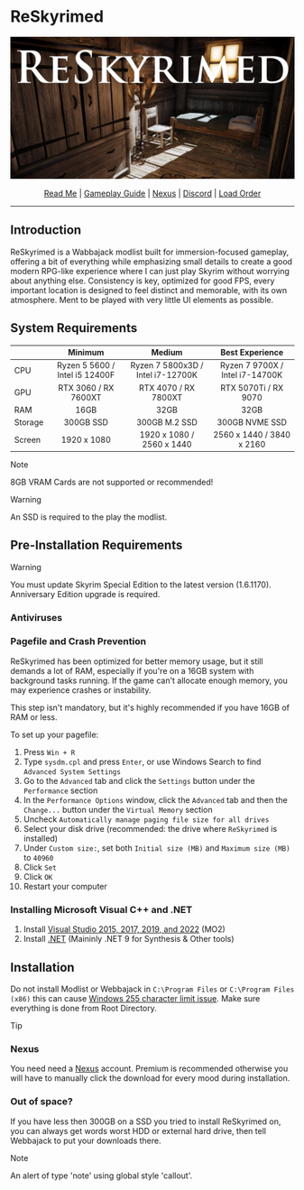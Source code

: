 # ReSkyrimed
![Banner](https://github.com/Abi822/ReSkyrimed/blob/main/Images/logo.png?raw=true)
<p align="center">
  <a href="README">Read Me</a> |
  <a href="GUIDE">Gameplay Guide</a> |
  <a href="https://next.nexusmods.com/profile/Yuuri0?pk_vid=f0541747e7efdde9175914584554c7c2" target="_blank">Nexus</a> |
  <a href="https://discord.gg/55kHAH7T6t" target="_blank">Discord</a> |
  <a href="https://loadorderlibrary.com/lists/" target="_blank">Load Order</a> 
</p>

---
## Introduction
ReSkyrimed is a Wabbajack modlist built for immersion-focused gameplay, offering a bit of everything while emphasizing small details to create a good modern RPG-like experience where I can just play Skyrim without worrying about anything else. Consistency is key, optimized for good FPS, every important location is designed to feel distinct and memorable, with its own atmosphere. Ment to be played with very little UI elements as possible.

## System Requirements
|  | Minimum | Medium | Best Experience
| :--- | :------: | :------: | :------: |
| CPU | Ryzen 5 5600 / Intel i5 12400F | Ryzen 7 5800x3D / Intel i7-12700K | Ryzen 7 9700X / Intel i7-14700K |
| GPU | RTX 3060 / RX 7600XT | RTX 4070 / RX 7800XT | RTX 5070Ti / RX 9070 |
| RAM | 16GB | 32GB | 32GB |
| Storage | 300GB SSD | 300GB M.2 SSD | 300GB NVME SSD  |
| Screen | 1920 x 1080 | 1920 x 1080 / 2560 x 1440 | 2560 x 1440 / 3840 x 2160 |

> [!NOTE]
> 8GB VRAM Cards are not supported or recommended!

> [!WARNING]
An SSD is required to the play the modlist.

## Pre-Installation Requirements
> [!WARNING]
> You must update Skyrim Special Edition to the latest version (1.6.1170). Anniversary Edition upgrade is required. 


### Antiviruses

### Pagefile and Crash Prevention
ReSkyrimed has been optimized for better memory usage, but it still demands a lot of RAM, especially if you're on a 16GB system with background tasks running. If the game can't allocate enough memory, you may experience crashes or instability.

This step isn't mandatory, but it's highly recommended if you have 16GB of RAM or less.

To set up your pagefile:
1. Press `Win + R`  
2. Type `sysdm.cpl` and press `Enter`, or use Windows Search to find `Advanced System Settings`  
3. Go to the `Advanced` tab and click the `Settings` button under the `Performance` section  
4. In the `Performance Options` window, click the `Advanced` tab and then the `Change...` button under the `Virtual Memory` section  
5. Uncheck `Automatically manage paging file size for all drives`  
6. Select your disk drive (recommended: the drive where `ReSkyrimed` is installed)  
7. Under `Custom size:`, set both `Initial size (MB)` and `Maximum size (MB)` to `40960`  
8. Click `Set`  
9. Click `OK`  
10. Restart your computer

### Installing Microsoft Visual C++ and .NET
 1. Install [Visual Studio 2015, 2017, 2019, and 2022](https://learn.microsoft.com/en-us/cpp/windows/latest-supported-vc-redist?view=msvc-170) (MO2)
 2. Install [.NET](https://dotnet.microsoft.com/en-us/download/dotnet) (Maininly .NET 9 for Synthesis & Other tools)

## Installation
Do not install Modlist or Webbajack in `C:\Program Files` or `C:\Program Files (x86)` this can cause [Windows 255 character limit issue](https://learn.microsoft.com/en-us/windows/win32/fileio/maximum-file-path-limitation?tabs=registry). Make sure everything is done from Root Directory.

> [!TIP]
> ### Nexus
> You need need a [Nexus](https://www.nexusmods.com) account. Premium is recommended otherwise you will have to manually click the download for every mood during installation.
> ### Out of space?
> If you have less then 300GB on a SSD you tried to install ReSkyrimed on, you can always get words worst HDD or external hard drive, then tell Webbajack to put your downloads there.

> [!NOTE]
> An alert of type 'note' using global style 'callout'.
